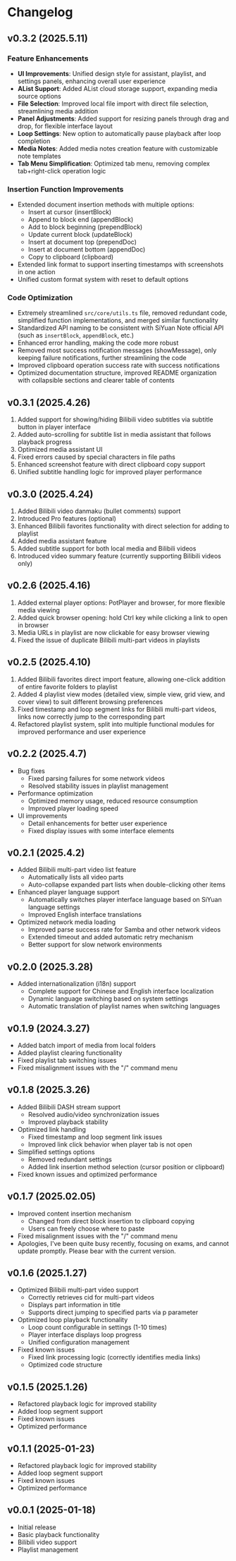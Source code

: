 # Changelog

## v0.3.2 (2025.5.11)

### Feature Enhancements
- **UI Improvements**: Unified design style for assistant, playlist, and settings panels, enhancing overall user experience
- **AList Support**: Added AList cloud storage support, expanding media source options
- **File Selection**: Improved local file import with direct file selection, streamlining media addition
- **Panel Adjustments**: Added support for resizing panels through drag and drop, for flexible interface layout
- **Loop Settings**: New option to automatically pause playback after loop completion
- **Media Notes**: Added media notes creation feature with customizable note templates
- **Tab Menu Simplification**: Optimized tab menu, removing complex tab+right-click operation logic

### Insertion Function Improvements
- Extended document insertion methods with multiple options:
  - Insert at cursor (insertBlock)
  - Append to block end (appendBlock)
  - Add to block beginning (prependBlock)
  - Update current block (updateBlock)
  - Insert at document top (prependDoc)
  - Insert at document bottom (appendDoc)
  - Copy to clipboard (clipboard)
- Extended link format to support inserting timestamps with screenshots in one action
- Unified custom format system with reset to default options

### Code Optimization
- Extremely streamlined `src/core/utils.ts` file, removed redundant code, simplified function implementations, and merged similar functionality
- Standardized API naming to be consistent with SiYuan Note official API (such as `insertBlock`, `appendBlock`, etc.)
- Enhanced error handling, making the code more robust
- Removed most success notification messages (showMessage), only keeping failure notifications, further streamlining the code
- Improved clipboard operation success rate with success notifications
- Optimized documentation structure, improved README organization with collapsible sections and clearer table of contents

## v0.3.1 (2025.4.26)
1. Added support for showing/hiding Bilibili video subtitles via subtitle button in player interface
2. Added auto-scrolling for subtitle list in media assistant that follows playback progress
3. Optimized media assistant UI
4. Fixed errors caused by special characters in file paths
5. Enhanced screenshot feature with direct clipboard copy support
6. Unified subtitle handling logic for improved player performance

## v0.3.0 (2025.4.24)
1. Added Bilibili video danmaku (bullet comments) support
2. Introduced Pro features (optional)
3. Enhanced Bilibili favorites functionality with direct selection for adding to playlist
4. Added media assistant feature
5. Added subtitle support for both local media and Bilibili videos
6. Introduced video summary feature (currently supporting Bilibili videos only)

## v0.2.6 (2025.4.16)
1. Added external player options: PotPlayer and browser, for more flexible media viewing
2. Added quick browser opening: hold Ctrl key while clicking a link to open in browser
3. Media URLs in playlist are now clickable for easy browser viewing
4. Fixed the issue of duplicate Bilibili multi-part videos in playlists

## v0.2.5 (2025.4.10)
1. Added Bilibili favorites direct import feature, allowing one-click addition of entire favorite folders to playlist
2. Added 4 playlist view modes (detailed view, simple view, grid view, and cover view) to suit different browsing preferences
3. Fixed timestamp and loop segment links for Bilibili multi-part videos, links now correctly jump to the corresponding part
4. Refactored playlist system, split into multiple functional modules for improved performance and user experience 

## v0.2.2 (2025.4.7)
- Bug fixes
  - Fixed parsing failures for some network videos
  - Resolved stability issues in playlist management
- Performance optimization
  - Optimized memory usage, reduced resource consumption
  - Improved player loading speed
- UI improvements
  - Detail enhancements for better user experience
  - Fixed display issues with some interface elements

## v0.2.1 (2025.4.2)
- Added Bilibili multi-part video list feature
  - Automatically lists all video parts
  - Auto-collapse expanded part lists when double-clicking other items
- Enhanced player language support
  - Automatically switches player interface language based on SiYuan language settings
  - Improved English interface translations
- Optimized network media loading
  - Improved parse success rate for Samba and other network videos
  - Extended timeout and added automatic retry mechanism
  - Better support for slow network environments

## v0.2.0 (2025.3.28)
- Added internationalization (i18n) support
  - Complete support for Chinese and English interface localization
  - Dynamic language switching based on system settings
  - Automatic translation of playlist names when switching languages

## v0.1.9 (2024.3.27)
- Added batch import of media from local folders
- Added playlist clearing functionality
- Fixed playlist tab switching issues
- Fixed misalignment issues with the "/" command menu

## v0.1.8 (2025.3.26)
- Added Bilibili DASH stream support
  - Resolved audio/video synchronization issues
  - Improved playback stability
- Optimized link handling
  - Fixed timestamp and loop segment link issues
  - Improved link click behavior when player tab is not open
- Simplified settings options
  - Removed redundant settings
  - Added link insertion method selection (cursor position or clipboard)
- Fixed known issues and optimized performance

## v0.1.7 (2025.02.05)
- Improved content insertion mechanism
  - Changed from direct block insertion to clipboard copying
  - Users can freely choose where to paste
- Fixed misalignment issues with the "/" command menu
- Apologies, I've been quite busy recently, focusing on exams, and cannot update promptly. Please bear with the current version.

## v0.1.6 (2025.1.27)
- Optimized Bilibili multi-part video support
  - Correctly retrieves cid for multi-part videos
  - Displays part information in title
  - Supports direct jumping to specified parts via p parameter
- Optimized loop playback functionality
  - Loop count configurable in settings (1-10 times)
  - Player interface displays loop progress
  - Unified configuration management
- Fixed known issues
  - Fixed link processing logic (correctly identifies media links)
  - Optimized code structure

## v0.1.5 (2025.1.26)
- Refactored playback logic for improved stability
- Added loop segment support
- Fixed known issues
- Optimized performance

## v0.1.1 (2025-01-23)
- Refactored playback logic for improved stability
- Added loop segment support
- Fixed known issues
- Optimized performance

## v0.0.1 (2025-01-18)
- Initial release
- Basic playback functionality
- Bilibili video support
- Playlist management 